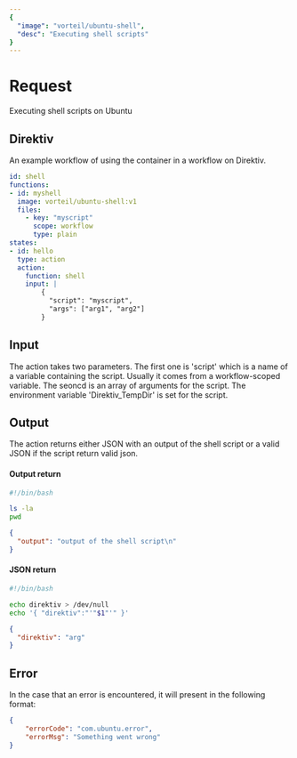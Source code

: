 ```yaml
---
{
  "image": "vorteil/ubuntu-shell",
  "desc": "Executing shell scripts"
}
---
```

# Request

Executing shell scripts on Ubuntu

## Direktiv

An example workflow of using the container in a workflow on Direktiv.


```yaml
id: shell
functions:
- id: myshell
  image: vorteil/ubuntu-shell:v1
  files:
    - key: "myscript"
      scope: workflow
      type: plain
states:
- id: hello
  type: action
  action:
    function: shell
    input: |
        {
          "script": "myscript",
          "args": ["arg1", "arg2"]
        }
```

## Input

The action takes two parameters. The first one is 'script' which is a name of a variable containing the script. Usually it comes from a workflow-scoped variable. The seoncd is an array of arguments for the script. The environment variable 'Direktiv_TempDir' is set for the script.

## Output

The action returns either JSON with an output of the shell script or a valid JSON if the script return valid json.

#### Output return

```sh
#!/bin/bash

ls -la
pwd
```

```json
{
  "output": "output of the shell script\n"
}
```

#### JSON return

```sh
#!/bin/bash

echo direktiv > /dev/null
echo '{ "direktiv":"'"$1"'" }'
```

```json
{
  "direktiv": "arg"
}
```

## Error

In the case that an error is encountered, it will present in the following format:

```json
{
    "errorCode": "com.ubuntu.error",
    "errorMsg": "Something went wrong"
}
```
